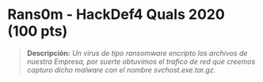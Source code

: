 # Rans0m - HackDef4 Quals 2020 (100 pts)

> **Descripción:** 
*Un virus de tipo ransomware encripto los archivos de nuestra Empresa, por suerte obtuvimos el trafico de red que creemos capturo dicho malware con el nombre svchost.exe.tar.gz.*
